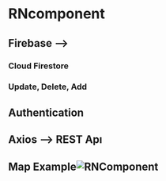 # RNcomponent

## Firebase --> 

### Cloud Firestore
### Update, Delete, Add
  
## Authentication

## Axios --> REST Apı

## Map Example![RNComponent](https://user-images.githubusercontent.com/45879059/218330118-f43d308b-3ed7-404a-9af5-e081e4526a0e.png)
